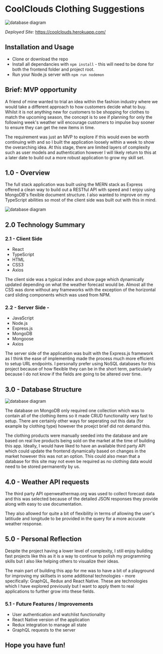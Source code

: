 # CoolClouds Clothing Suggestions

![database diagram](https://bamboostatic.s3.eu-west-2.amazonaws.com/static/img/homepage.png)
 
*Deployed Site:* https://coolclouds.herokuapp.com/

## Installation and Usage

- Clone or download the repo
- Install all dependancies with ```npm install``` - this will need to be done for both the frontend folder and project root.
- Run your Node.js server with ```npm run nodemon```

 
## Brief: MVP opportunity
A friend of mine wanted to trial an idea within the fashion industry where we would take a different approach to how customers decide what to buy. Whilst it is not anything new for customers to be shopping for clothes to match the upcoming season, the concept is to see if planning for only the following week's weather will encourage customers to impulse buy sooner to ensure they can get the new items in time. 
 
The requirement was just an MVP to explore if this would even be worth continuing with and so I built the application loosely within a week to show the overarching idea. At this stage, there are limited layers of complexity such as user models and authentication however I will likely return to this at a later date to build out a more robust application to grow my skill set.
 
 
## **1.0 - Overview**
 
The full stack application was built using the MERN stack as Express offered a clean way to build out a RESTful API with speed and I enjoy using MongoDB's flexible document structure. I also wanted to improve on my TypeScript abilities so most of the client side was built out with this in mind.


![database diagram](https://bamboostatic.s3.eu-west-2.amazonaws.com/static/img/productpage.png)
 
## **2.0 Technology Summary**
 
### **2.1 - Client Side**
 
- React
- TypeScript
- HTML
- CSS3
- Axios

The client side was a typical index and show page which dynamically updated depending on what the weather forecast would be. Almost all the CSS was done without any frameworks with the exception of the horizontal card sliding components which was used from NPM.
 
### **2.2 - Server Side -**
 
- JavaScript
- Node.js
- Express.js
- MongoDB
- Mongoose
- Axios
 
The server side of the application was built with the Express.js framework as I think the ease of implementing made the process much more efficient to setup URL endpoints. I personally prefer using NoSQL databases for this project because of how flexible they can be in the short term, particularly because I do not know if the fields are going to be altered over time.
 
 
## **3.0 - Database Structure**
 
![database diagram](https://bamboostatic.s3.eu-west-2.amazonaws.com/static/img/databasemodel.png)
 
The database on MongoDB only required one collection which was to contain all of the clothing items so it made CRUD functionality very fast to setup. 
There are certainly other ways for seperating out this data (for example by clothing type) however the proejct brief did not demand this. 

The clothing products were manually seeded into the database and are based on real live products being sold on the market at the time of building this app. Ideally, I would have liked to have an available third party API which could update the frontend dynamically based on changes in the market however this was not an option. This could also mean that a database for this site may not even be required as no clothing data would need to be stored permanently by us.

## **4.0 - Weather API requests**
 
The third party API openweathermap.org was used to collect forecast data and this was selected because of the detailed JSON responses they provide along with easy to use documentation.

They also allowed for quite a bit of flexibility in terms of allowing the user's latitiude and longitude to be provided in the query for a more accurate weather response.


 
## **5.0 - Personal Reflection**
 
Despite the project having a lower level of complexity, I still enjoy building fast projects like this as it is a way to continue to polish my programming skills but I also like helping others to visualize their ideas. 

The main part of building this app for me was to have a bit of a playground for improving my skillsets in some additional technologies - more specifically: GraphQL, Redux and React Native. These are technologies which I have explored previously but I want to apply them to real applications to further grow into these fields.
 
### **5.1 - Future Features / Improvements**
 
- User authentication and watchlist functionality
- React Native version of the application
- Redux integration to manage all state
- GraphQL requests to the server
 
 
## Hope you have fun!

